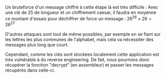 Un bruteforce d'un message chiffré à cette étape là est très difficile :
Avec une clé de 25 de longueur et un chiffrement caesar, il faudra en moyenne ce montant d'essais pour déchiffrer de force un message :
$26^{26} \times 26 = 26^{27}$

D'autres attaques sont tout de même possibles, par exemple en se fiant sur les lettres les plus communes de l'alphabet, mais cela va nécessiter des messages plus long que court.


Cependant, comme les clés sont stockées localement cette application est très vulnérable à du reverse engineering.
De fait, nous pourrions donc récupérer la fonction "decrypt" (en assembleur) et passer les messages récupérés dans celle-ci.
